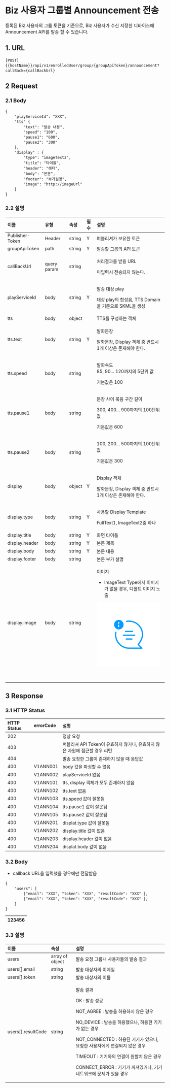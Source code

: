 # Biz 사용자 그룹별 Announcement 전송

등록된 Biz 사용자의 그룹 토큰을 기준으로, Biz 사용자가 수신 지정한 디바이스에 Announcement API를 발송 할 수 있습니다.

## 1. URL

```text
[POST] {{hostName}}/api/v1/enrolledUser/group/{groupApiToken}/announcement?callBack={callBackUrl}
```

## 2 Request <a id="Biz&#xC0AC;&#xC6A9;&#xC790;&#xADF8;&#xB8F9;&#xBCC4;Announcement&#xC804;&#xC1A1;v1-2Request"></a>

### 2.1 Body <a id="Biz&#xC0AC;&#xC6A9;&#xC790;&#xADF8;&#xB8F9;&#xBCC4;Announcement&#xC804;&#xC1A1;v1-2.1Body"></a>

```text
{
    "playServiceId": "XXX",
    "tts" {
        "text": "발송 내용",
        "speed": "100",
        "pause1": "600",
        "pause2": "300"
    },
    "display" : {
        "type": "imageText2",
        "title": "타이틀",
        "header": "헤더",
        "body": "본문",
        "footer": "부가설명",
        "image": "http://imageUrl"
    }
}
```



### 2.2 설명 <a id="Biz&#xC0AC;&#xC6A9;&#xC790;&#xADF8;&#xB8F9;&#xBCC4;Announcement&#xC804;&#xC1A1;v1-2.2&#xC124;&#xBA85;"></a>

<table>
  <thead>
    <tr>
      <th style="text-align:left">&#xC774;&#xB984;</th>
      <th style="text-align:left">&#xC720;&#xD615;</th>
      <th style="text-align:left">&#xC18D;&#xC131;</th>
      <th style="text-align:left">&#xD544;&#xC218;</th>
      <th style="text-align:left">&#xC124;&#xBA85;</th>
    </tr>
  </thead>
  <tbody>
    <tr>
      <td style="text-align:left">Publisher-Token</td>
      <td style="text-align:left">Header</td>
      <td style="text-align:left">string</td>
      <td style="text-align:left">Y</td>
      <td style="text-align:left">&#xD37C;&#xBE14;&#xB9AC;&#xC154;&#xAC00; &#xBCF4;&#xC720;&#xD55C; &#xD1A0;&#xD070;</td>
    </tr>
    <tr>
      <td style="text-align:left">groupApiToken</td>
      <td style="text-align:left">path</td>
      <td style="text-align:left">string</td>
      <td style="text-align:left">Y</td>
      <td style="text-align:left">&#xBC1C;&#xC1A1;&#xD560; &#xADF8;&#xB8F9;&#xC758; API &#xD1A0;&#xD070;</td>
    </tr>
    <tr>
      <td style="text-align:left">callBackUrl</td>
      <td style="text-align:left">query param</td>
      <td style="text-align:left">string</td>
      <td style="text-align:left"></td>
      <td style="text-align:left">
        <p>&#xCC98;&#xB9AC;&#xACB0;&#xACFC;&#xB97C; &#xBC1B;&#xC744; URL</p>
        <p>&#xBBF8;&#xC785;&#xB825;&#xC2DC; &#xC804;&#xC1A1;&#xB418;&#xC9C0; &#xC54A;&#xB294;&#xB2E4;.</p>
      </td>
    </tr>
    <tr>
      <td style="text-align:left">playServiceId</td>
      <td style="text-align:left">body</td>
      <td style="text-align:left">string</td>
      <td style="text-align:left">Y</td>
      <td style="text-align:left">
        <p>&#xBC1C;&#xC1A1; &#xB300;&#xC0C1; play</p>
        <p>&#xB300;&#xC0C1; play&#xC758; &#xD569;&#xC131;&#xC74C;, TTS Domain&#xC744;
          &#xAE30;&#xC900;&#xC73C;&#xB85C; SKML&#xC744; &#xC0DD;&#xC131;</p>
      </td>
    </tr>
    <tr>
      <td style="text-align:left">tts</td>
      <td style="text-align:left">body</td>
      <td style="text-align:left">object</td>
      <td style="text-align:left"></td>
      <td style="text-align:left">TTS&#xB97C; &#xAD6C;&#xC131;&#xD558;&#xB294; &#xAC1D;&#xCCB4;</td>
    </tr>
    <tr>
      <td style="text-align:left">tts.text</td>
      <td style="text-align:left">body</td>
      <td style="text-align:left">string</td>
      <td style="text-align:left">Y</td>
      <td style="text-align:left">
        <p>&#xBC1C;&#xD654;&#xBB38;&#xC7A5;</p>
        <p>&#xBC1C;&#xD654;&#xBB38;&#xC7A5;, Display &#xAC1D;&#xCCB4; &#xC911; &#xBC18;&#xB4DC;&#xC2DC;
          1&#xAC1C; &#xC774;&#xC0C1;&#xC740; &#xC874;&#xC7AC;&#xD574;&#xC57C; &#xD55C;&#xB2E4;.</p>
      </td>
    </tr>
    <tr>
      <td style="text-align:left">tts.speed</td>
      <td style="text-align:left">body</td>
      <td style="text-align:left">string</td>
      <td style="text-align:left"></td>
      <td style="text-align:left">
        <p>&#xBC1C;&#xD654;&#xC18D;&#xB3C4;
          <br />85, 90... 120&#xAE4C;&#xC9C0;&#xC758; 5&#xB2E8;&#xC704; &#xAC12;</p>
        <p>&#xAE30;&#xBCF8;&#xAC12;&#xC740; 100</p>
      </td>
    </tr>
    <tr>
      <td style="text-align:left">tts.pause1</td>
      <td style="text-align:left">body</td>
      <td style="text-align:left">string</td>
      <td style="text-align:left"></td>
      <td style="text-align:left">
        <p>&#xBB38;&#xC7A5; &#xC0AC;&#xC774; &#xBB35;&#xC74C; &#xAD6C;&#xAC04; &#xAE38;&#xC774;</p>
        <p>300, 400... 900&#xAE4C;&#xC9C0;&#xC758; 100&#xB2E8;&#xC704; &#xAC12;</p>
        <p>&#xAE30;&#xBCF8;&#xAC12;&#xC740; 600</p>
      </td>
    </tr>
    <tr>
      <td style="text-align:left">tts.pause2</td>
      <td style="text-align:left">body</td>
      <td style="text-align:left">string</td>
      <td style="text-align:left"></td>
      <td style="text-align:left">
        <p>100, 200... 500&#xAE4C;&#xC9C0;&#xC758; 100&#xB2E8;&#xC704; &#xAC12;</p>
        <p>&#xAE30;&#xBCF8;&#xAC12;&#xC740; 300</p>
      </td>
    </tr>
    <tr>
      <td style="text-align:left">display</td>
      <td style="text-align:left">body</td>
      <td style="text-align:left">object</td>
      <td style="text-align:left">Y</td>
      <td style="text-align:left">
        <p>Display &#xAC1D;&#xCCB4;</p>
        <p>&#xBC1C;&#xD654;&#xBB38;&#xC7A5;, Display &#xAC1D;&#xCCB4; &#xC911; &#xBC18;&#xB4DC;&#xC2DC;
          1&#xAC1C; &#xC774;&#xC0C1;&#xC740; &#xC874;&#xC7AC;&#xD574;&#xC57C; &#xD55C;&#xB2E4;.</p>
      </td>
    </tr>
    <tr>
      <td style="text-align:left">display.type</td>
      <td style="text-align:left">body</td>
      <td style="text-align:left">string</td>
      <td style="text-align:left">Y</td>
      <td style="text-align:left">
        <p>&#xC0AC;&#xC6A9;&#xD560; Display Template</p>
        <p>FullText1, ImageText2&#xC911; &#xD558;&#xB098;</p>
      </td>
    </tr>
    <tr>
      <td style="text-align:left">display.title</td>
      <td style="text-align:left">body</td>
      <td style="text-align:left">string</td>
      <td style="text-align:left">Y</td>
      <td style="text-align:left">&#xD654;&#xBA74; &#xD0C0;&#xC774;&#xD2C0;</td>
    </tr>
    <tr>
      <td style="text-align:left">display.header</td>
      <td style="text-align:left">body</td>
      <td style="text-align:left">string</td>
      <td style="text-align:left">Y</td>
      <td style="text-align:left">&#xBCF8;&#xBB38; &#xC81C;&#xBAA9;</td>
    </tr>
    <tr>
      <td style="text-align:left">display.body</td>
      <td style="text-align:left">body</td>
      <td style="text-align:left">string</td>
      <td style="text-align:left">Y</td>
      <td style="text-align:left">&#xBCF8;&#xBB38; &#xB0B4;&#xC6A9;</td>
    </tr>
    <tr>
      <td style="text-align:left">display.footer</td>
      <td style="text-align:left">body</td>
      <td style="text-align:left">string</td>
      <td style="text-align:left"></td>
      <td style="text-align:left">&#xBCF8;&#xBB38; &#xBD80;&#xAC00; &#xC124;&#xBA85;</td>
    </tr>
    <tr>
      <td style="text-align:left">display.image</td>
      <td style="text-align:left">body</td>
      <td style="text-align:left">string</td>
      <td style="text-align:left"></td>
      <td style="text-align:left">
        <p>&#xC774;&#xBBF8;&#xC9C0;</p>
        <ul>
          <li>ImageText Type&#xC5D0;&#xC11C; &#xC774;&#xBBF8;&#xC9C0;&#xAC00; &#xC5C6;&#xC744;
            &#xACBD;&#xC6B0;, &#xB514;&#xD3F4;&#xD2B8; &#xC774;&#xBBF8;&#xC9C0; &#xB178;&#xCD9C;</li>
        </ul>
        <p></p>
        <p>
          <img src="../../../.gitbook/assets/img_notification.png" alt/>
        </p>
        <p></p>
        <p>
          <img src="https://tde.sktelecom.com/wiki/download/thumbnails/367730102/img_notification.png?version=1&amp;modificationDate=1621571998000&amp;api=v2"
          alt/>
        </p>
      </td>
    </tr>
  </tbody>
</table>



## 3 Response <a id="Biz&#xC0AC;&#xC6A9;&#xC790;&#xADF8;&#xB8F9;&#xBCC4;Announcement&#xC804;&#xC1A1;v1-3Response"></a>

### 3.1 HTTP Status <a id="Biz&#xC0AC;&#xC6A9;&#xC790;&#xADF8;&#xB8F9;&#xBCC4;Announcement&#xC804;&#xC1A1;v1-3.1HTTPStatus"></a>

| HTTP Status | errorCode | 설명 |
| :--- | :--- | :--- |
| 202 |  | 정상 요청 |
| 403 |  | 퍼블리셔 API Token이 유효하지 않거나, 유효하지 않은 자원에 접근할 경우 리턴 |
| 404 |  | 발송 요청한 그룹이 존재하지 않을 때 응답값 |
| 400 | V1ANN001 | body 값을 파싱할 수 없음 |
| 400 | V1ANN002 | playServiceId 없음 |
| 400 | V1ANN101 | tts, display 객체가 모두 존재하지 않음 |
| 400 | V1ANN102 | tts.text 없음 |
| 400 | V1ANN103 | tts.speed 값이 잘못됨 |
| 400 | V1ANN104 | tts.pause1 값이 잘못됨 |
| 400 | V1ANN105 | tts.pause2 값이 잘못됨 |
| 400 | V1ANN201 | displat.type 값이 잘못됨 |
| 400 | V1ANN202 | display.title 값이 없음 |
| 400 | V1ANN203 | display.header 값이 없음 |
| 400 | V1ANN204 | displat.body 값이 없음 |

### 3.2 Body <a id="Biz&#xC0AC;&#xC6A9;&#xC790;&#xADF8;&#xB8F9;&#xBCC4;Announcement&#xC804;&#xC1A1;v1-3.2Body"></a>

* callback URL을 입력했을 경우에만 전달받음

```text
{
    "users": [
        {"email": "XXX", "token": "XXX", "resultCode": "XXX" },
        {"email": "XXX", "token": "XXX", "resultCode": "XXX" },
    ]
}
```

| 123456 |
| :--- |


### 3.3 설명 <a id="Biz&#xC0AC;&#xC6A9;&#xC790;&#xADF8;&#xB8F9;&#xBCC4;Announcement&#xC804;&#xC1A1;v1-3.3&#xC124;&#xBA85;"></a>

<table>
  <thead>
    <tr>
      <th style="text-align:left">&#xC774;&#xB984;</th>
      <th style="text-align:left">&#xC18D;&#xC131;</th>
      <th style="text-align:left">&#xC124;&#xBA85;</th>
    </tr>
  </thead>
  <tbody>
    <tr>
      <td style="text-align:left">users</td>
      <td style="text-align:left">array of object</td>
      <td style="text-align:left">&#xBC1C;&#xC1A1; &#xC694;&#xCCAD; &#xADF8;&#xB8F9;&#xB0B4; &#xC0AC;&#xC6A9;&#xC790;&#xB4E4;&#xC758;
        &#xBC1C;&#xC1A1; &#xACB0;&#xACFC;</td>
    </tr>
    <tr>
      <td style="text-align:left">users[].email</td>
      <td style="text-align:left">string</td>
      <td style="text-align:left">&#xBC1C;&#xC1A1; &#xB300;&#xC0C1;&#xC790;&#xC758; &#xC774;&#xBA54;&#xC77C;</td>
    </tr>
    <tr>
      <td style="text-align:left">users[].token</td>
      <td style="text-align:left">string</td>
      <td style="text-align:left">&#xBC1C;&#xC1A1; &#xB300;&#xC0C1;&#xC790;&#xC758; &#xC774;&#xB984;</td>
    </tr>
    <tr>
      <td style="text-align:left">users[].resultCode</td>
      <td style="text-align:left">string</td>
      <td style="text-align:left">
        <p>&#xBC1C;&#xC1A1; &#xACB0;&#xACFC;</p>
        <p>OK : &#xBC1C;&#xC1A1; &#xC131;&#xACF5;</p>
        <p>NOT_AGREE : &#xBC1C;&#xC1A1;&#xC744; &#xD5C8;&#xC6A9;&#xD558;&#xC9C0;
          &#xC54A;&#xC740; &#xACBD;&#xC6B0;</p>
        <p>NO_DEVICE : &#xBC1C;&#xC1A1;&#xC744; &#xD5C8;&#xC6A9;&#xD588;&#xC73C;&#xB098;,
          &#xD5C8;&#xC6A9;&#xD55C; &#xAE30;&#xAE30;&#xAC00; &#xC5C6;&#xB294; &#xACBD;&#xC6B0;</p>
        <p>NOT_CONNECTED : &#xD5C8;&#xC6A9;&#xB41C; &#xAE30;&#xAE30;&#xAC00; &#xC788;&#xC73C;&#xB098;,
          &#xC694;&#xCCAD;&#xD55C; &#xC0AC;&#xC6A9;&#xC790;&#xC5D0;&#xAC8C; &#xC5F0;&#xACB0;&#xB418;&#xC9C0;
          &#xC54A;&#xC740; &#xACBD;&#xC6B0;</p>
        <p>TIMEOUT : &#xAE30;&#xAE30;&#xC640;&#xC758; &#xC5F0;&#xACB0;&#xC774; &#xC6D0;&#xD560;&#xCE58;
          &#xC54A;&#xC740; &#xACBD;&#xC6B0;</p>
        <p>CONNECT_ERROR : &#xAE30;&#xAE30;&#xAC00; &#xAEBC;&#xC838;&#xC788;&#xAC70;&#xB098;,
          &#xAE30;&#xAE30; &#xB124;&#xD2B8;&#xC6CC;&#xD06C;&#xC5D0; &#xBB38;&#xC81C;&#xAC00;
          &#xC788;&#xC744; &#xACBD;&#xC6B0;</p>
      </td>
    </tr>
  </tbody>
</table>

